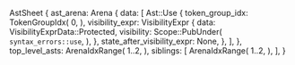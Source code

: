 AstSheet {
    ast_arena: Arena {
        data: [
            Ast::Use {
                token_group_idx: TokenGroupIdx(
                    0,
                ),
                visibility_expr: VisibilityExpr {
                    data: VisibilityExprData::Protected,
                    visibility: Scope::PubUnder(
                        `syntax_errors::use`,
                    ),
                },
                state_after_visibility_expr: None,
            },
        ],
    },
    top_level_asts: ArenaIdxRange(
        1..2,
    ),
    siblings: [
        ArenaIdxRange(
            1..2,
        ),
    ],
}